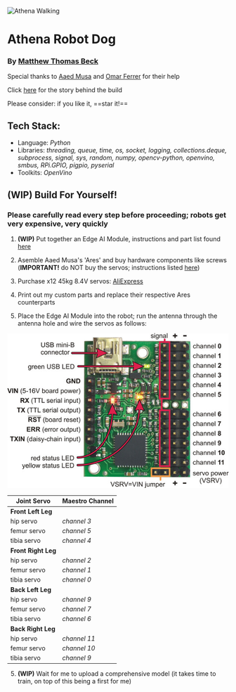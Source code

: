 ![Athena Walking](images/athena-walking-1.gif)

# Athena Robot Dog
### By [Matthew Thomas Beck](https://www.linkedin.com/in/matthewthomasbeck/)

Special thanks to [Aaed Musa](https://www.linkedin.com/in/aaedmusa/) and [Omar Ferrer](https://www.linkedin.com/in/omar-ferrer-0bb6355a/) for their help

Click [here](https://www.matthewthomasbeck.com/pages/athena.html) for the story behind the build

Please consider: if you like it, ==star it!==

## Tech Stack:
- Language: *Python*
- Libraries: *threading, queue, time, os, socket, logging, collections.deque, subprocess, signal, sys, random, numpy, opencv-python, openvino, smbus, RPi.GPIO, pigpio, pyserial*
- Toolkits: *OpenVino*

## **(WIP)** Build For Yourself!
### Please carefully read every step before proceeding; robots get very expensive, very quickly

1. **(WIP)** Put together an Edge AI Module, instructions and part list found [here](https://github.com/matthewthomasbeck/Edge_AI_Module)

2. Asemble Aaed Musa's 'Ares' and buy hardware components like screws (**IMPORTANT!** do NOT buy the servos; instructions listed [here](https://www.instructables.com/3D-Printed-Robot-Dog/))

3. Purchase x12 45kg 8.4V servos: [AliExpress](https://www.aliexpress.us/item/3256808881971265.html?spm=a2g0o.productlist.main.3.6bd8OyjiOyjimW&algo_pvid=2d42210d-34c2-4142-b895-4343adc5442b&algo_exp_id=2d42210d-34c2-4142-b895-4343adc5442b-2&pdp_ext_f=%7B%22order%22%3A%2218%22%2C%22eval%22%3A%221%22%2C%22fromPage%22%3A%22search%22%7D&pdp_npi=6%40dis%21USD%2166.60%2122.14%21%21%21471.31%21156.64%21%402101effb17584197518685533ef113%2112000047801309564%21sea%21US%210%21ABX%211%210%21n_tag%3A-29910%3Bd%3A61b1bf00%3Bm03_new_user%3A-29895%3BpisId%3A5000000174221208&curPageLogUid=ddJlcghRXnfD&utparam-url=scene%3Asearch%7Cquery_from%3A%7Cx_object_id%3A1005009068286017%7C_p_origin_prod%3A)

4. Print out my custom parts and replace their respective Ares counterparts

5. Place the Edge AI Module into the robot; run the antenna through the antenna hole and wire the servos as follows:

![Alt Text](images/maestro.jpeg)

| **Joint Servo** | **Maestro Channel** |
| ----------- | ----------- |
| **Front Left Leg** |  |
| hip servo | *channel 3* |
| femur servo | *channel 5* |
| tibia servo | *channel 4* |
| **Front Right Leg** |  |
| hip servo | *channel 2* |
| femur servo | *channel 1* |
| tibia servo | *channel 0* |
| **Back Left Leg** |  |
| hip servo | *channel 9* |
| femur servo | *channel 7* |
| tibia servo | *channel 6* |
| **Back Right Leg** |  |
| hip servo | *channel 11* |
| femur servo | *channel 10* |
| tibia servo | *channel 9* |

5. **(WIP)** Wait for me to upload a comprehensive model (it takes time to train, on top of this being a first for me)